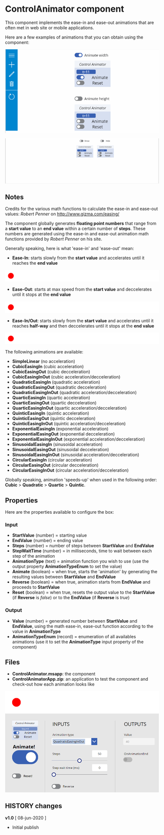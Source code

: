 # ControlAnimator component
This component implements the ease-in and ease-out animations that are often met in web site or mobile applications.

Here are a few examples of animations that you can obtain using the component:

![HamburgerMenuAnimation](images/ControlAnimatorSampleHamburger.gif)

![PopupAnimation](images/ControlAnimatorSamplePopup.gif)

## Notes
Credits for the various math functions to calculate the ease-in and ease-out values: *Robert Penner* on http://www.gizma.com/easing/

The component globally generates **floating point numbers** that range from a **start value** to an **end value** within a certain number of **steps**. These numbers are generated using the ease-in and ease-out animation math functions provided by *Robert Penner* on his site.

Generally speaking, here is what 'ease-in' and 'ease-out' mean:
- **Ease-In**: starts slowly from the **start value** and accelerates until it reaches the **end value**

![EaseInAnimation](images/ControlAnimatorEaseIn.gif)

- **Ease-Out**: starts at max speed from the **start value** and deccelerates until it stops at the **end value**

![EaseOutAnimation](images/ControlAnimatorEaseOut.gif)

- **Ease-In/Out**: starts slowly from the **start value** and accelerates until it reaches **half-way** and then deccelerates until it stops at the **end value**

![EaseInOutAnimation](images/ControlAnimatorEaseInOut.gif)

The following animations are available:
- **SimpleLinear** (no acceleration)
- **CubicEasingIn** (cubic acceleration)
- **CubicEasingOut** (cubic decceleration)
- **CubicEasingInOut** (cubic acceleration/decceleration)
- **QuadraticEasingIn** (quadratic acceleration)
- **QuadraticEasingOut** (quadratic decceleration)
- **QuadraticEasingInOut** (quadratic acceleration/decceleration)
- **QuarticEasingIn** (quartic acceleration)
- **QuarticEasingOut** (quartic decceleration)
- **QuarticEasingInOut** (quartic acceleration/decceleration)
- **QuinticEasingIn** (quintic acceleration)
- **QuinticEasingOut** (quintic decceleration)
- **QuinticEasingInOut** (quintic acceleration/decceleration)
- **ExponentialEasingIn** (exponential acceleration)
- **ExponentialEasingOut** (exponential decceleration)
- **ExponentialEasingInOut** (exponential acceleration/decceleration)
- **SinusoidalEasingIn** (sinusoidal acceleration)
- **SinusoidalEasingOut** (sinusoidal decceleration)
- **SinusoidalEasingInOut** (sinusoidal acceleration/decceleration)
- **CircularEasingIn** (circular acceleration)
- **CircularEasingOut** (circular decceleration)
- **CircularEasingInOut** (circular acceleration/decceleration)

Globally speaking, animation 'speeds-up' when used in the following order: **Cubic** > **Quadratic** > **Quartic** > **Quintic**.

## Properties
Here are the properties available to configure the box:
### Input
- **StartValue** (number) = starting value
- **EndValue** (number) = ending value
- **Steps** (number) = number of steps between **StartValue** and **EndValue**
- **StepWaitTime** (number) = in milliseconds, time to wait between each step of the animation
- **AnimationType** (text) = animation function you wish to use (use the output property **AnimationTypeEnum** to set the value)
- **Animate** (boolean) = when true, starts the 'animation' by generating the resulting values between **StartValue** and **EndValue**
- **Reverse** (boolean) = when true, animation starts from **EndValue** and proceeds to **StartValue**
- **Reset** (boolean) = when true, resets the output value to the **StartValue** (if **Reverse** is *false*) or to the **EndValue** (if **Reverse** is *true*)

### Output
- **Value** (number) = generated number between **StartValue** and **EndValue**, using the math ease-in, ease-out function according to the value in **AnimationType**
- **AnimationTypeEnum** (record) = enumeration of all availables animations (use it to set the **AnimationType** input property of the component)

## Files
- **ControlAnimator.msapp**: the component
- **ControlAnimatorApp.zip**: an application to test the component and check-out how each animation looks like

![ControlAnimatorApp](images/ControlAnimator.png)

## HISTORY changes
**v1.0** [ 08-jun-2020 ]
- Initial publish